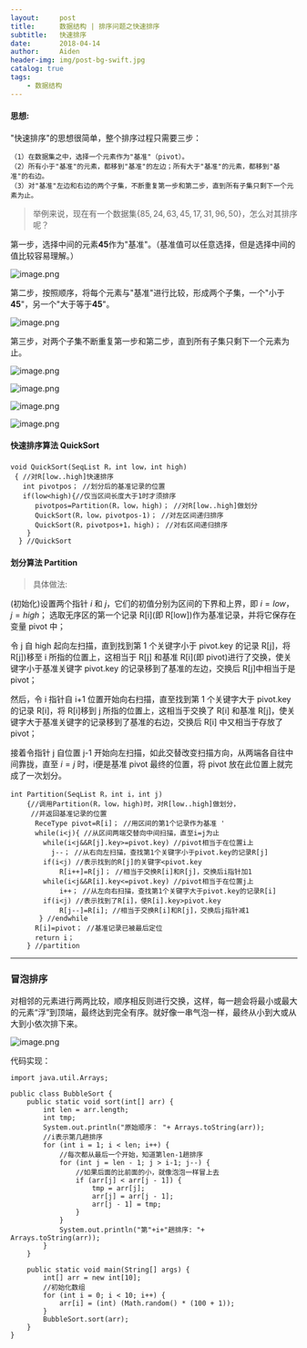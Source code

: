 ```yaml
---
layout:     post
title:      数据结构 | 排序问题之快速排序
subtitle:   快速排序
date:       2018-04-14
author:     Aiden
header-img: img/post-bg-swift.jpg
catalog: true 			
tags:								
    - 数据结构
---
```


#### 思想:

"快速排序"的思想很简单，整个排序过程只需要三步：
```
（1）在数据集之中，选择一个元素作为"基准"（pivot）。
（2）所有小于"基准"的元素，都移到"基准"的左边；所有大于"基准"的元素，都移到"基准"的右边。
（3）对"基准"左边和右边的两个子集，不断重复第一步和第二步，直到所有子集只剩下一个元素为止。
```



> 举例来说，现在有一个数据集$\{85, 24, 63, 45, 17, 31, 96, 50\}$，怎么对其排序呢？

第一步，选择中间的元素**45**作为"基准"。（基准值可以任意选择，但是选择中间的值比较容易理解。）

![image.png](https://upload-images.jianshu.io/upload_images/10402860-cffc610f1b4e022c.png?imageMogr2/auto-orient/strip%7CimageView2/2/w/1240)


第二步，按照顺序，将每个元素与"基准"进行比较，形成两个子集，一个"小于**45**"，另一个"大于等于**45**"。

![image.png](https://upload-images.jianshu.io/upload_images/10402860-5041e69ae0f9fb54.png?imageMogr2/auto-orient/strip%7CimageView2/2/w/1240)


第三步，对两个子集不断重复第一步和第二步，直到所有子集只剩下一个元素为止。

![image.png](https://upload-images.jianshu.io/upload_images/10402860-3d085170da029533.png?imageMogr2/auto-orient/strip%7CimageView2/2/w/1240)

![image.png](https://upload-images.jianshu.io/upload_images/10402860-d3cab7b5eb5cf564.png?imageMogr2/auto-orient/strip%7CimageView2/2/w/1240)

![image.png](https://upload-images.jianshu.io/upload_images/10402860-788c668ed4086674.png?imageMogr2/auto-orient/strip%7CimageView2/2/w/1240)

![image.png](https://upload-images.jianshu.io/upload_images/10402860-d7d6769f09bfe946.png?imageMogr2/auto-orient/strip%7CimageView2/2/w/1240)


#### 快速排序算法 QuickSort

```
void QuickSort(SeqList R，int low，int high)  
 { //对R[low..high]快速排序  
   int pivotpos； //划分后的基准记录的位置  
   if(low<high){//仅当区间长度大于1时才须排序  
      pivotpos=Partition(R，low，high)； //对R[low..high]做划分  
      QuickSort(R，low，pivotpos-1)； //对左区间递归排序  
      QuickSort(R，pivotpos+1，high)； //对右区间递归排序  
    }  
  } //QuickSort  
```


#### 划分算法 Partition

> 具体做法:

(初始化)设置两个指针 $i$ 和 $j$，它们的初值分别为区间的下界和上界，即 $i=low$，$j=high$；
选取无序区的第一个记录 R[i](即 R[low])作为基准记录，并将它保存在变量 pivot 中；

令 j 自 high 起向左扫描，直到找到第 1 个关键字小于 pivot.key 的记录 R[j]，将 R[j])移至 i 所指的位置上，这相当于 R[j] 和基准 R[i](即 pivot)进行了交换，使关键字小于基准关键字 pivot.key 的记录移到了基准的左边，交换后 R[j]中相当于是 pivot；

然后，令 i 指针自 i+1 位置开始向右扫描，直至找到第 1 个关键字大于 pivot.key 的记录 R[i]，将 R[i]移到 j 所指的位置上，这相当于交换了 R[i] 和基准 R[j]，使关键字大于基准关键字的记录移到了基准的右边，交换后 R[i] 中又相当于存放了 pivot；

接着令指针 j 自位置 j-1 开始向左扫描，如此交替改变扫描方向，从两端各自往中间靠拢，直至 $i=j$ 时，i便是基准 pivot 最终的位置，将 pivot 放在此位置上就完成了一次划分。

```
int Partition(SeqList R，int i，int j)  
    {//调用Partition(R，low，high)时，对R[low..high]做划分，  
     //并返回基准记录的位置  
      ReceType pivot=R[i]； //用区间的第1个记录作为基准 '  
      while(i<j){ //从区间两端交替向中间扫描，直至i=j为止  
        while(i<j&&R[j].key>=pivot.key) //pivot相当于在位置i上  
          j--； //从右向左扫描，查找第1个关键字小于pivot.key的记录R[j]  
        if(i<j) //表示找到的R[j]的关键字<pivot.key  
            R[i++]=R[j]； //相当于交换R[i]和R[j]，交换后i指针加1  
        while(i<j&&R[i].key<=pivot.key) //pivot相当于在位置j上  
            i++； //从左向右扫描，查找第1个关键字大于pivot.key的记录R[i]  
        if(i<j) //表示找到了R[i]，使R[i].key>pivot.key  
            R[j--]=R[i]; //相当于交换R[i]和R[j]，交换后j指针减1  
       } //endwhile  
      R[i]=pivot； //基准记录已被最后定位  
      return i；  
    } //partition  
```

---

### 冒泡排序

对相邻的元素进行两两比较，顺序相反则进行交换，这样，每一趟会将最小或最大的元素“浮”到顶端，最终达到完全有序。就好像一串气泡一样，最终从小到大或从大到小依次排下来。

![image.png](https://upload-images.jianshu.io/upload_images/10402860-f9e1e626f769e2cf.png?imageMogr2/auto-orient/strip%7CimageView2/2/w/1240)

代码实现：

```
import java.util.Arrays;

public class BubbleSort {
    public static void sort(int[] arr) {
        int len = arr.length;
        int tmp;
        System.out.println("原始顺序： "+ Arrays.toString(arr));
        //i表示第几趟排序
        for (int i = 1; i < len; i++) {
            //每次都从最后一个开始，知道第len-1趟排序
            for (int j = len - 1; j > i-1; j--) {
                //如果后面的比前面的小，就像泡泡一样冒上去
                if (arr[j] < arr[j - 1]) {
                    tmp = arr[j];
                    arr[j] = arr[j - 1];
                    arr[j - 1] = tmp;
                }
            }
            System.out.println("第"+i+"趟排序: "+ Arrays.toString(arr));
        }
    }

    public static void main(String[] args) {
        int[] arr = new int[10];
        //初始化数组
        for (int i = 0; i < 10; i++) {
            arr[i] = (int) (Math.random() * (100 + 1));
        }
        BubbleSort.sort(arr);
    }
}
```
